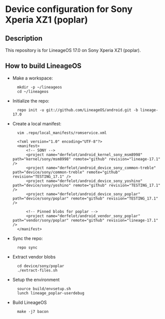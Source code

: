 Device configuration for Sony Xperia XZ1 (poplar)
========================================================

Description
-----------

This repository is for LineageOS 17.0 on Sony Xperia XZ1 (poplar).

How to build LineageOS
----------------------

* Make a workspace:

        mkdir -p ~/lineageos
        cd ~/lineageos

* Initialize the repo:

        repo init -u git://github.com/LineageOS/android.git -b lineage-17.0

* Create a local manifest:

        vim .repo/local_manifests/romservice.xml

        <?xml version="1.0" encoding="UTF-8"?>
        <manifest>
            <!-- SONY -->
            <project name="derfelot/android_kernel_sony_msm8998" path="kernel/sony/msm8998" remote="github" revision="lineage-17.1" />
            <project name="derfelot/android_device_sony_common-treble" path="device/sony/common-treble" remote="github" revision="TESTING_17.1" />
            <project name="derfelot/android_device_sony_yoshino" path="device/sony/yoshino" remote="github" revision="TESTING_17.1" />
            <project name="derfelot/android_device_sony_poplar" path="device/sony/poplar" remote="github" revision="TESTING_17.1" />

            <!-- Pinned blobs for poplar -->
            <project name="derfelot/android_vendor_sony_poplar" path="vendor/sony/poplar" remote="github" revision="lineage-17.1" />
        </manifest>

* Sync the repo:

        repo sync

* Extract vendor blobs

        cd device/sony/poplar
        ./extract-files.sh

* Setup the environment

        source build/envsetup.sh
        lunch lineage_poplar-userdebug

* Build LineageOS

        make -j7 bacon
